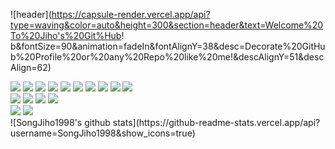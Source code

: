 ![header](https://capsule-render.vercel.app/api?type=waving&color=auto&height=300&section=header&text=Welcome%20To%20Jiho's%20Git%Hub! b&fontSize=90&animation=fadeIn&fontAlignY=38&desc=Decorate%20GitHub%20Profile%20or%20any%20Repo%20like%20me!&descAlignY=51&descAlign=62)

<div>
        <img src="https://img.shields.io/badge/Java-007396?style=flat&logo=Java&logoColor=white" />
        <img src="https://img.shields.io/badge/Python-3776AB?style=flat&logo=Python&logoColor=white" />
        <img src="https://img.shields.io/badge/HTML5-E34F26?style=flat&logo=HTML5&logoColor=white" />
        <img src="https://img.shields.io/badge/CSS3-1572B6?style=flat&logo=CSS3&logoColor=white" />
        <img src="https://img.shields.io/badge/JavaScript-F7DF1E?style=flat&logo=JavaScript&logoColor=white" />
        <img src="https://img.shields.io/badge/Oracle-F80000?style=flat&logo=Oracle&logoColor=white" />
        <img src="https://img.shields.io/badge/jQuery-0769AD?style=flat&logo=jQuery&logoColor=white" /> 
        <img src="https://img.shields.io/badge/Apache Tomcat-F8DC75?style=flat&logo=Apache Tomcat&logoColor=white" />
        <img src="https://img.shields.io/badge/Bootstrap-7952B3?style=flat&logo=Bootstrap&logoColor=white" />   
        <img src="https://img.shields.io/badge/Bootstrap-7952B3?style=flat&logo=Bootstrap&logoColor=white" /> 
</div>

<div>
        <img src="https://img.shields.io/badge/Spring-6DB33F?style=flat&logo=Spring&logoColor=white" />
        <img src="https://img.shields.io/badge/Eclipse IDE-2C2255?style=flat&logo=Eclipse IDE&logoColor=white" />       
        <img src="https://img.shields.io/badge/Visual Studio Code-007ACC?style=flat&logo=Visual Studio Code&logoColor=white" /> 
        <img src="https://img.shields.io/badge/GitHub-181717?style=flat&logo=GitHub&logoColor=white" /> 
</div>
       
<div>
        <img src="https://img.shields.io/badge/Slack-4A154B?style=flat&logo=Slack&logoColor=white" />
        <img src="https://img.shields.io/badge/Discord-5865F2?style=flat&logo=Discord&logoColor=white" />       
</div>
![SongJiho1998's github stats](https://github-readme-stats.vercel.app/api?username=SongJiho1998&show_icons=true)
